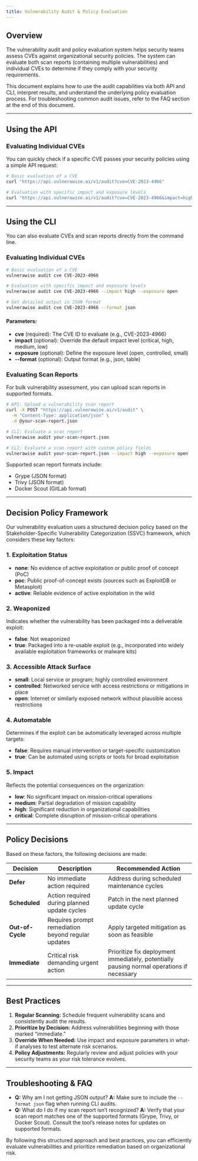 ```yaml
---
title: Vulnerability Audit & Policy Evaluation 
---
```


## **Overview**
The vulnerability audit and policy evaluation system helps security teams assess CVEs against organizational security policies. The system can evaluate both scan reports (containing multiple vulnerabilities) and individual CVEs to determine if they comply with your security requirements.

This document explains how to use the audit capabilities via both API and CLI, interpret results, and understand the underlying policy evaluation process. For troubleshooting common audit issues, refer to the FAQ section at the end of this document.

---

## **Using the API**

### **Evaluating Individual CVEs**
You can quickly check if a specific CVE passes your security policies using a simple API request:

```bash
# Basic evaluation of a CVE
curl "https://api.vulnerawise.ai/v1/audit?cve=CVE-2023-4966"

# Evaluation with specific impact and exposure levels
curl "https://api.vulnerawise.ai/v1/audit?cve=CVE-2023-4966&impact=high&exposure=open"
```

---

## **Using the CLI**

You can also evaluate CVEs and scan reports directly from the command line.

### **Evaluating Individual CVEs**
```bash
# Basic evaluation of a CVE
vulnerawise audit cve CVE-2023-4966

# Evaluation with specific impact and exposure levels
vulnerawise audit cve CVE-2023-4966 --impact high --exposure open

# Get detailed output in JSON format
vulnerawise audit cve CVE-2023-4966 --format json
```

#### **Parameters:**
- **cve** (required): The CVE ID to evaluate (e.g., CVE-2023-4966)
- **impact** (optional): Override the default impact level (critical, high, medium, low)
- **exposure** (optional): Define the exposure level (open, controlled, small)
- **--format** (optional): Output format (e.g., json, table)

### **Evaluating Scan Reports**
For bulk vulnerability assessment, you can upload scan reports in supported formats.

```bash
# API: Upload a vulnerability scan report
curl -X POST "https://api.vulnerawise.ai/v1/audit" \
  -H "Content-Type: application/json" \
  -d @your-scan-report.json

# CLI: Evaluate a scan report
vulnerawise audit your-scan-report.json

# CLI: Evaluate a scan report with custom policy fields
vulnerawise audit your-scan-report.json --impact high --exposure open
```

Supported scan report formats include:
- Grype (JSON format)
- Trivy (JSON format)
- Docker Scout (GitLab format)

---

## **Decision Policy Framework**

Our vulnerability evaluation uses a structured decision policy based on the Stakeholder-Specific Vulnerability Categorization (SSVC) framework, which considers these key factors:

### **1. Exploitation Status**
- **none**: No evidence of active exploitation or public proof of concept (PoC)
- **poc**: Public proof-of-concept exists (sources such as ExploitDB or Metasploit)
- **active**: Reliable evidence of active exploitation in the wild

### **2. Weaponized**
Indicates whether the vulnerability has been packaged into a deliverable exploit:
- **false**: Not weaponized
- **true**: Packaged into a re-usable exploit (e.g., incorporated into widely available exploitation frameworks or malware kits)

### **3. Accessible Attack Surface**
- **small**: Local service or program; highly controlled environment
- **controlled**: Networked service with access restrictions or mitigations in place
- **open**: Internet or similarly exposed network without plausible access restrictions

### **4. Automatable**
Determines if the exploit can be automatically leveraged across multiple targets:
- **false**: Requires manual intervention or target-specific customization
- **true**: Can be automated using scripts or tools for broad exploitation

### **5. Impact**
Reflects the potential consequences on the organization:
- **low**: No significant impact on mission-critical operations
- **medium**: Partial degradation of mission capability
- **high**: Significant reduction in organizational capabilities
- **critical**: Complete disruption of mission-critical operations

---

## **Policy Decisions**

Based on these factors, the following decisions are made:

| **Decision**     | **Description**                                         | **Recommended Action**                                                                           |
|------------------|---------------------------------------------------------|--------------------------------------------------------------------------------------------------|
| **Defer**        | No immediate action required                            | Address during scheduled maintenance cycles                                                     |
| **Scheduled**    | Action required during planned update cycles            | Patch in the next planned update cycle                                                          |
| **Out-of-Cycle** | Requires prompt remediation beyond regular updates      | Apply targeted mitigation as soon as feasible                                                   |
| **Immediate**    | Critical risk demanding urgent action                  | Prioritize fix deployment immediately, potentially pausing normal operations if necessary         |

---

## **Best Practices**

1. **Regular Scanning:** Schedule frequent vulnerability scans and consistently audit the results.
2. **Prioritize by Decision:** Address vulnerabilities beginning with those marked “immediate.”
3. **Override When Needed:** Use impact and exposure parameters in what-if analyses to test alternate risk scenarios.
4. **Policy Adjustments:** Regularly review and adjust policies with your security teams as your risk tolerance evolves.

---

## **Troubleshooting & FAQ**

- **Q:** Why am I not getting JSON output?
  **A:** Make sure to include the `--format json` flag when running CLI audits.
- **Q:** What do I do if my scan report isn’t recognized?
  **A:** Verify that your scan report matches one of the supported formats (Grype, Trivy, or Docker Scout). Consult the tool’s release notes for updates on supported formats.

By following this structured approach and best practices, you can efficiently evaluate vulnerabilities and prioritize remediation based on organizational risk.